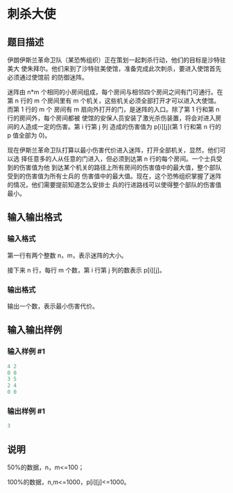 # 刺杀大使

## 题目描述

伊朗伊斯兰革命卫队（某恐怖组织）正在策划一起刺杀行动，他们的目标是沙特驻美大 使朱拜尔。他们来到了沙特驻美使馆，准备完成此次刺杀，要进入使馆首先必须通过使馆前 的防御迷阵。

迷阵由 n\*m 个相同的小房间组成，每个房间与相邻四个房间之间有门可通行。在第 n 行的 m 个房间里有 m 个机关，这些机关必须全部打开才可以进入大使馆。而第 1 行的 m 个 房间有 m 扇向外打开的门，是迷阵的入口。除了第 1 行和第 n 行的房间外，每个房间都被 使馆的安保人员安装了激光杀伤装置，将会对进入房间的人造成一定的伤害。第 i 行第 j 列 造成的伤害值为 p[i][j](第 1 行和第 n 行的 p 值全部为 0)。

现在伊斯兰革命卫队打算以最小伤害代价进入迷阵，打开全部机关，显然，他们可以选 择任意多的人从任意的门进入，但必须到达第 n 行的每个房间。一个士兵受到的伤害值为他 到达某个机关的路径上所有房间的伤害值中的最大值，整个部队受到的伤害值为所有士兵的 伤害值中的最大值。现在，这个恐怖组织掌握了迷阵的情况，他们需要提前知道怎么安排士 兵的行进路线可以使得整个部队的伤害值最小。

## 输入输出格式

### 输入格式

第一行有两个整数 n，m，表示迷阵的大小。

接下来 n 行，每行 m 个数，第 i 行第 j 列的数表示 p[i][j]。

### 输出格式

输出一个数，表示最小伤害代价。

## 输入输出样例

### 输入样例 #1

```cpp
4 2
0 0 
3 5 
2 4 
0 0 

```
### 输出样例 #1

```cpp
3
```


## 说明

50%的数据，n，m<=100；

100%的数据，n,m<=1000，p[i][j]<=1000。


